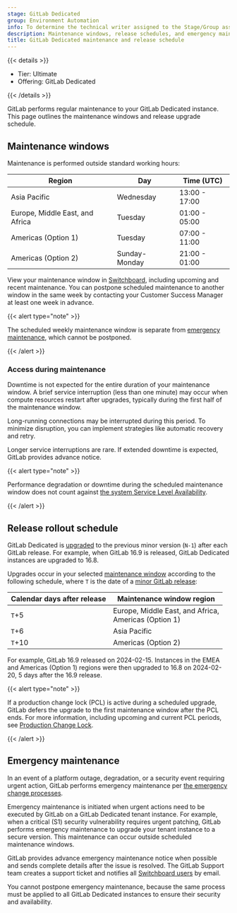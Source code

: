 ```yaml
---
stage: GitLab Dedicated
group: Environment Automation
info: To determine the technical writer assigned to the Stage/Group associated with this page, see https://handbook.gitlab.com/handbook/product/ux/technical-writing/#assignments
description: Maintenance windows, release schedules, and emergency maintenance processes for GitLab Dedicated instances.
title: GitLab Dedicated maintenance and release schedule
---
```


{{< details >}}

- Tier: Ultimate
- Offering: GitLab Dedicated

{{< /details >}}

GitLab performs regular maintenance to your GitLab Dedicated instance. This page outlines the maintenance windows and release upgrade schedule.

## Maintenance windows

Maintenance is performed outside standard working hours:

| Region | Day | Time (UTC) |
|--------|-----|------------|
| Asia Pacific | Wednesday | 13:00 - 17:00 |
| Europe, Middle East, and Africa | Tuesday | 01:00 - 05:00 |
| Americas (Option 1) | Tuesday | 07:00 - 11:00 |
| Americas (Option 2) | Sunday-Monday | 21:00 - 01:00 |

View your maintenance window in [Switchboard](tenant_overview.md#maintenance-windows), including upcoming and recent maintenance. You can postpone scheduled maintenance to another window in the same week by contacting your Customer Success Manager at least one week in advance.

{{< alert type="note" >}}

The scheduled weekly maintenance window is separate from [emergency maintenance](#emergency-maintenance), which cannot be postponed.

{{< /alert >}}

### Access during maintenance

Downtime is not expected for the entire duration of your maintenance window. A brief service interruption (less than one minute) may occur when compute resources restart after upgrades, typically during the first half of the maintenance window.

Long-running connections may be interrupted during this period. To minimize disruption, you can implement strategies like automatic recovery and retry.

Longer service interruptions are rare. If extended downtime is expected, GitLab provides advance notice.

{{< alert type="note" >}}

Performance degradation or downtime during the scheduled maintenance window does not count against [the system Service Level Availability](https://handbook.gitlab.com/handbook/engineering/infrastructure/team/gitlab-dedicated/slas/).

{{< /alert >}}

## Release rollout schedule

GitLab Dedicated is [upgraded](../../subscriptions/gitlab_dedicated/maintenance.md#upgrades-and-patches) to the previous minor version (`N-1`) after each GitLab release. For example, when GitLab 16.9 is released, GitLab Dedicated instances are upgraded to 16.8.

Upgrades occur in your selected [maintenance window](#maintenance-windows) according to the following schedule, where `T` is the date of a [minor GitLab release](../../policy/maintenance.md):

| Calendar days after release | Maintenance window region |
|-------------------|---------------------------|
| `T`+5 | Europe, Middle East, and Africa,<br/> Americas (Option 1) |
| `T`+6 | Asia Pacific |
| `T`+10 | Americas (Option 2) |

For example, GitLab 16.9 released on 2024-02-15. Instances in the EMEA and Americas (Option 1) regions were then upgraded to 16.8 on 2024-02-20, 5 days after the 16.9 release.

{{< alert type="note" >}}

If a production change lock (PCL) is active during a scheduled upgrade, GitLab defers the upgrade to the first maintenance window after the PCL ends. For more information, including upcoming and current PCL periods, see [Production Change Lock](https://handbook.gitlab.com/handbook/engineering/infrastructure/team/gitlab-dedicated/#production-change-lock-pcl).

{{< /alert >}}

## Emergency maintenance

In an event of a platform outage, degradation, or a security event requiring urgent action,
GitLab performs emergency maintenance per
[the emergency change processes](https://handbook.gitlab.com/handbook/engineering/infrastructure/emergency-change-processes/).

Emergency maintenance is initiated when urgent actions need to be executed by GitLab on a
GitLab Dedicated tenant instance. For example, when a critical (S1) security vulnerability requires urgent patching, GitLab performs emergency maintenance to upgrade your tenant instance to a secure version. This maintenance can occur outside scheduled maintenance windows.

GitLab provides advance emergency maintenance notice when possible and sends complete details after the issue is resolved. The GitLab Support team creates a support ticket and notifies all [Switchboard users](create_instance.md#step-1-get-access-to-switchboard) by email.

You cannot postpone emergency maintenance, because the same process must be applied to all GitLab Dedicated instances to ensure their security and availability.
